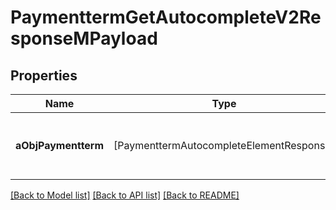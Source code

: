 # PaymenttermGetAutocompleteV2ResponseMPayload

## Properties
Name | Type | Description | Notes
------------ | ------------- | ------------- | -------------
**aObjPaymentterm** | [PaymenttermAutocompleteElementResponse] | An array of Paymentterm autocomplete element response. | [optional] 

[[Back to Model list]](../README.md#documentation-for-models) [[Back to API list]](../README.md#documentation-for-api-endpoints) [[Back to README]](../README.md)



